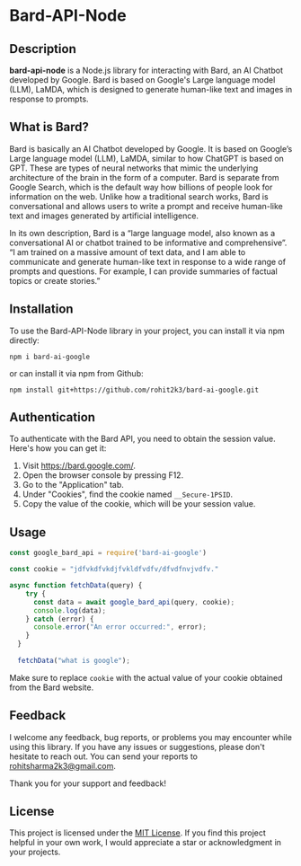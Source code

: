 # Bard-API-Node

## Description
**bard-api-node** is a Node.js library for interacting with Bard, an AI Chatbot developed by Google. Bard is based on Google's Large language model (LLM), LaMDA, which is designed to generate human-like text and images in response to prompts.

## What is Bard?
Bard is basically an AI Chatbot developed by Google. It is based on Google’s Large language model (LLM), LaMDA, similar to how ChatGPT is based on GPT. These are types of neural networks that mimic the underlying architecture of the brain in the form of a computer. Bard is separate from Google Search, which is the default way how billions of people look for information on the web. Unlike how a traditional search works, Bard is conversational and allows users to write a prompt and receive human-like text and images generated by artificial intelligence.

In its own description, Bard is a “large language model, also known as a conversational AI or chatbot trained to be informative and comprehensive”. “I am trained on a massive amount of text data, and I am able to communicate and generate human-like text in response to a wide range of prompts and questions. For example, I can provide summaries of factual topics or create stories.”

## Installation

To use the Bard-API-Node library in your project, you can install it via npm directly:
```
npm i bard-ai-google
```
or can install it via npm from Github:
```
npm install git+https://github.com/rohit2k3/bard-ai-google.git
```


## Authentication
To authenticate with the Bard API, you need to obtain the session value. Here's how you can get it:

1. Visit https://bard.google.com/.
2. Open the browser console by pressing F12.
3. Go to the "Application" tab.
4. Under "Cookies", find the cookie named `__Secure-1PSID`.
5. Copy the value of the cookie, which will be your session value.

## Usage

```javascript
const google_bard_api = require('bard-ai-google')

const cookie = "jdfvkdfvkdjfvkldfvdfv/dfvdfnvjvdfv."

async function fetchData(query) {
    try {
      const data = await google_bard_api(query, cookie);
      console.log(data);
    } catch (error) {
      console.error("An error occurred:", error);
    }
  }
  
  fetchData("what is google");

```
Make sure to replace `cookie` with the actual value of your cookie obtained from the Bard website.

## Feedback

I welcome any feedback, bug reports, or problems you may encounter while using this library. If you have any issues or suggestions, please don't hesitate to reach out. You can send your reports to [rohitsharma2k3@gmail.com](mailto:rohitsharma2k3@gmail.com).

Thank you for your support and feedback!

## License
This project is licensed under the [MIT License](LICENSE).
If you find this project helpful in your own work, I would appreciate a star or acknowledgment in your projects.
